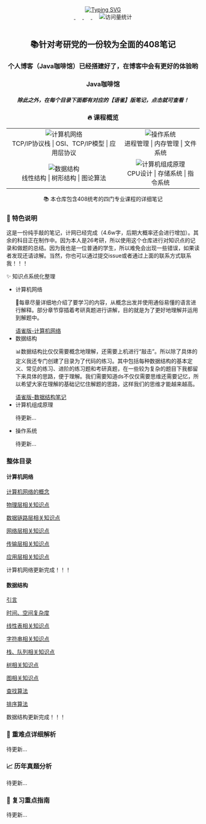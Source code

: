 <div align="center">
    <div align="center">
        <a href="https://github.com/amatureemoprince">
            <img src="https://readme-typing-svg.demolab.com/?font=Fira+Code&pause=1000&width=840&lines=console.log(%22welcome%20to 计算机基础笔记 github  resposity);Just%20Do%20IT!&center=true&size=27" alt="Typing SVG" />
        </a>
    </div>
    <div align="center">
        <a href="https://cdn.nlark.com/yuque/0/2025/jpeg/48073730/1740480312245-a4ace4dc-7843-405e-b520-6e6f58ccefdb.jpeg?x-oss-process=image%2Fformat%2Cwebp%2Fresize%2Cw_908%2Climit_0%2Finterlace%2C1">
            <img src="https://img.shields.io/badge/WeChat-微信-07c160"  alt=""/>
        </a>&emsp;
        <a href="https://blog.csdn.net/m0_74394934?spm=1010.2135.3001.5343"> 
            <img src="https://img.shields.io/badge/CSDN-%E6%8A%80%E6%9C%AF%E8%AE%BA%E5%9D%9B-orange"  alt=""/>
        </a>&emsp;
        <a href="mailto:2069057986@qq.com"> 
            <img src="https://img.shields.io/badge/QQ-2069057986@qq.com-yellow"  alt=""/>
        </a>&emsp;
        <img src="https://komarev.com/ghpvc/?username=sun0225SUN&label=Views&color=0e75b6&style=flat" alt="访问量统计" />
    </div>
	<br>
    <div align="center">
        <h2>📚针对考研党的一份较为全面的408笔记</h2>
        <h3>个人博客（Java咖啡馆）已经搭建好了，在博客中会有更好的体验哟</h3>
        <h3>
    		<a href="https://amatureemoprince.github.io/TechnologyAndLife/" style="text-decoration: none; color: inherit;">
        Java咖啡馆
    		</a>
        </h3>
        <h5>除此之外，在每个目录下面都有对应的【语雀】版笔记，点击就可查看！</h5>
    </div>
    <div align="center">
        <h3>🔥 课程概览</h3>
    <table align="center">
        <tr>
            <td align="center">
                <img src="https://img.shields.io/badge/计算机网络-Network-blue" alt="计算机网络"/>
                <br>
                TCP/IP协议栈 | OSI、TCP/IP模型 | 应用层协议
            </td>
            <td align="center">
                <img src="https://img.shields.io/badge/操作系统-OS-green" alt="操作系统"/>
                <br>
                进程管理 | 内存管理 | 文件系统
            </td>
        </tr>
        <tr>
            <td align="center">
                <img src="https://img.shields.io/badge/数据结构-DataStructure-red" alt="数据结构"/>
                <br>
                线性结构 | 树形结构 | 图论算法
            </td>
            <td align="center">
                <img src="https://img.shields.io/badge/计算机组成原理-Architecture-orange" alt="计算机组成原理"/>
                <br>
                CPU设计 | 存储系统 | 指令系统
            </td>
        </tr>
    </table>
    </div>
</div>
<div align="center">
    <p>📚 本仓库包含408统考的四门专业课程的详细笔记</p>
</div>
<div>
    <h3>📝 特色说明</h3>
    <p>这是一份纯手敲的笔记，计网已经完成（4.6w字，后期大概率还会进行增加）。其余的科目正在制作中。因为本人是26考研，所以使用这个仓库进行对知识点的记录和做题的总结。因为我也是一位普通的学生，所以难免会出现一些错误，如果读者发现还请谅解。当然，你也可以通过提交issue或者通过上面的联系方式联系我！！！</p>
    <p>✨ 知识点系统化整理</p>
    <ul>
    <li>计算机网络</li>
        <p>🎉每章尽量详细地介绍了要学习的内容，从概念出发并使用通俗易懂的语言进行解释。部分章节穿插着考研真题进行讲解，目的就是为了更好地理解并运用到解题中。</p>
        <a href="https://www.yuque.com/g/yuqueyonghu71tocz/kmswnx/collaborator/join?token=t9jl8ARfhVmNwEOd&source=book_collaborator# 《计算机网络》">语雀版-计算机网络</a>
        <br>
    <li>数据结构</li>
        <p>📊数据结构比仅仅需要概念地理解，还需要上机进行“敲击”。所以除了具体的定义我还专门创建了目录为了代码的练习。其中包括每种数据结构的基本定义、常见的练习、进阶的练习题和考研真题，在一些较为复杂的题目下我都留下来具体的思路，便于理解。我们需要知道ds不仅仅需要思维还需要记忆，所以希望大家在理解的基础记忆住解题的思路，这样我们的思维才能越来越高。</p>
        <a href="https://www.yuque.com/g/yuqueyonghu71tocz/nelr8w/collaborator/join?token=44FjLD5O4umcN9Cy&source=book_collaborator# 《数据结构》">语雀版-数据结构笔记</a>
        <br>
    <li>计算机组成原理</li>
        <p>
            待更新...
        </p>
    <li>操作系统</li>
        <p>
            待更新...
        </p>
    </ul>
    <h3>整体目录</h3>
<h4>计算机网络</h4>
<a href="https://github.com/amatureemoprince/-408/tree/master/%E8%AE%A1%E7%AE%97%E6%9C%BA%E7%BD%91%E7%BB%9C/%E7%8E%8B%E9%81%93%E7%AC%94%E8%AE%B0/%E8%AE%A1%E7%AE%97%E6%9C%BA%E7%BD%91%E7%BB%9C%E7%9A%84%E6%A6%82%E5%BF%B5">计算机网络的概念</a><br>

<a href="https://github.com/amatureemoprince/-408/tree/master/%E8%AE%A1%E7%AE%97%E6%9C%BA%E7%BD%91%E7%BB%9C/%E7%8E%8B%E9%81%93%E7%AC%94%E8%AE%B0/%E7%89%A9%E7%90%86%E5%B1%82">物理层相关知识点</a><br>

<a href="https://github.com/amatureemoprince/-408/tree/master/%E8%AE%A1%E7%AE%97%E6%9C%BA%E7%BD%91%E7%BB%9C/%E7%8E%8B%E9%81%93%E7%AC%94%E8%AE%B0/%E6%95%B0%E6%8D%AE%E9%93%BE%E8%B7%AF%E5%B1%82">数据链路层相关知识点</a><br>

<a href="https://github.com/amatureemoprince/-408/tree/master/%E8%AE%A1%E7%AE%97%E6%9C%BA%E7%BD%91%E7%BB%9C/%E7%8E%8B%E9%81%93%E7%AC%94%E8%AE%B0/%E7%BD%91%E7%BB%9C%E5%B1%82">网络层相关知识点</a><br>

<a href="https://github.com/amatureemoprince/-408/tree/master/%E8%AE%A1%E7%AE%97%E6%9C%BA%E7%BD%91%E7%BB%9C/%E7%8E%8B%E9%81%93%E7%AC%94%E8%AE%B0/%E4%BC%A0%E8%BE%93%E5%B1%82">传输层相关知识点
</a><br>

<a href="https://github.com/amatureemoprince/-408/tree/master/%E8%AE%A1%E7%AE%97%E6%9C%BA%E7%BD%91%E7%BB%9C/%E7%8E%8B%E9%81%93%E7%AC%94%E8%AE%B0/%E5%BA%94%E7%94%A8%E5%B1%82">应用层相关知识点</a><br>

<p>计算机网络更新完成！！！</p>

<h4>数据结构</h4>

<a href="https://github.com/amatureemoprince/-408/blob/master/%E6%95%B0%E6%8D%AE%E7%BB%93%E6%9E%84/%E7%8E%8B%E9%81%93%E7%AC%94%E8%AE%B0/README.md">引言</a><br>

<a href="https://github.com/amatureemoprince/-408/blob/master/%E6%95%B0%E6%8D%AE%E7%BB%93%E6%9E%84/%E7%8E%8B%E9%81%93%E7%AC%94%E8%AE%B0/time-and-space-complexity.md">时间、空间复杂度</a><br>

<a href="https://github.com/amatureemoprince/-408/blob/master/%E6%95%B0%E6%8D%AE%E7%BB%93%E6%9E%84/%E7%8E%8B%E9%81%93%E7%AC%94%E8%AE%B0/linear-list.md">线性表相关知识点</a><br>

<a href="https://github.com/amatureemoprince/-408/blob/master/%E6%95%B0%E6%8D%AE%E7%BB%93%E6%9E%84/%E7%8E%8B%E9%81%93%E7%AC%94%E8%AE%B0/string.md">字符串相关知识点</a><br>

<a href="https://github.com/amatureemoprince/-408/blob/master/%E6%95%B0%E6%8D%AE%E7%BB%93%E6%9E%84/%E7%8E%8B%E9%81%93%E7%AC%94%E8%AE%B0/stack-queue-array.md">栈、队列相关知识点</a><br>

<a href="https://github.com/amatureemoprince/-408/blob/master/%E6%95%B0%E6%8D%AE%E7%BB%93%E6%9E%84/%E7%8E%8B%E9%81%93%E7%AC%94%E8%AE%B0/tree-binary-tree.md">树相关知识点</a><br>

<a href="https://github.com/amatureemoprince/-408/blob/master/%E6%95%B0%E6%8D%AE%E7%BB%93%E6%9E%84/%E7%8E%8B%E9%81%93%E7%AC%94%E8%AE%B0/graph.md">图相关知识点</a><br>

<a href="https://github.com/amatureemoprince/-408/blob/master/%E6%95%B0%E6%8D%AE%E7%BB%93%E6%9E%84/%E7%8E%8B%E9%81%93%E7%AC%94%E8%AE%B0/search-algorithm.md">查找算法</a><br>

<a href="https://github.com/amatureemoprince/-408/blob/master/%E6%95%B0%E6%8D%AE%E7%BB%93%E6%9E%84/%E7%8E%8B%E9%81%93%E7%AC%94%E8%AE%B0/sort-algorithm.md">排序算法</a><br>

<p>数据结构更新完成！！！</p>

<h3>📖 重难点详细解析</h3>
<p>待更新...</p>
<h3>📈 历年真题分析</h3>
<p>待更新...</p>
<h3>🎯 复习重点指南</h3>
<p>待更新...</p></div>





















